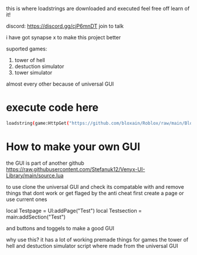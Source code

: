 this is where loadstrings are downloaded and executed feel free off learn of it!

discord: https://discord.gg/cjP6mnDT join to talk

i have got synapse x to make this project better

suported games:

1. tower of hell
2. destuction simulator
3. tower simulator

almost every other because of universal GUI

# execute code here

```bash
loadstring(game:HttpGet("https://github.com/bloxain/Roblox/raw/main/Bloxhub.Lua"))()
```






# How to make your own GUI


the GUI is part of another github https://raw.githubusercontent.com/Stefanuk12/Venyx-UI-Library/main/source.lua

to use clone the universal GUI and check its compatable with and remove things that dont work or get flaged by the anti cheat
first create a page or use current ones

local Testpage = UI:addPage("Test")
local Testsection = main:addSection("Test")

and buttons and toggels to make a good GUI 

why use this?
it has a lot of working premade things for games the tower of hell and destuction simulator script where made from the universal GUI
